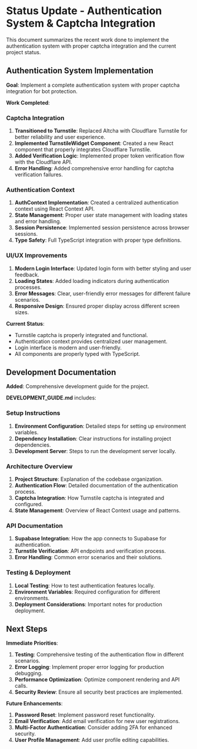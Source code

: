 # Status Update - Authentication System & Captcha Integration

This document summarizes the recent work done to implement the authentication system with proper captcha integration and the current project status.

## Authentication System Implementation

**Goal**: Implement a complete authentication system with proper captcha integration for bot protection.

**Work Completed**:

### Captcha Integration
1.  **Transitioned to Turnstile**: Replaced Altcha with Cloudflare Turnstile for better reliability and user experience.
2.  **Implemented TurnstileWidget Component**: Created a new React component that properly integrates Cloudflare Turnstile.
3.  **Added Verification Logic**: Implemented proper token verification flow with the Cloudflare API.
4.  **Error Handling**: Added comprehensive error handling for captcha verification failures.

### Authentication Context
1.  **AuthContext Implementation**: Created a centralized authentication context using React Context API.
2.  **State Management**: Proper user state management with loading states and error handling.
3.  **Session Persistence**: Implemented session persistence across browser sessions.
4.  **Type Safety**: Full TypeScript integration with proper type definitions.

### UI/UX Improvements
1.  **Modern Login Interface**: Updated login form with better styling and user feedback.
2.  **Loading States**: Added loading indicators during authentication processes.
3.  **Error Messages**: Clear, user-friendly error messages for different failure scenarios.
4.  **Responsive Design**: Ensured proper display across different screen sizes.

**Current Status**:

*   Turnstile captcha is properly integrated and functional.
*   Authentication context provides centralized user management.
*   Login interface is modern and user-friendly.
*   All components are properly typed with TypeScript.

## Development Documentation

**Added**: Comprehensive development guide for the project.

**DEVELOPMENT_GUIDE.md** includes:

### Setup Instructions
1.  **Environment Configuration**: Detailed steps for setting up environment variables.
2.  **Dependency Installation**: Clear instructions for installing project dependencies.
3.  **Development Server**: Steps to run the development server locally.

### Architecture Overview
1.  **Project Structure**: Explanation of the codebase organization.
2.  **Authentication Flow**: Detailed documentation of the authentication process.
3.  **Captcha Integration**: How Turnstile captcha is integrated and configured.
4.  **State Management**: Overview of React Context usage and patterns.

### API Documentation
1.  **Supabase Integration**: How the app connects to Supabase for authentication.
2.  **Turnstile Verification**: API endpoints and verification process.
3.  **Error Handling**: Common error scenarios and their solutions.

### Testing & Deployment
1.  **Local Testing**: How to test authentication features locally.
2.  **Environment Variables**: Required configuration for different environments.
3.  **Deployment Considerations**: Important notes for production deployment.

## Next Steps

**Immediate Priorities**:

1.  **Testing**: Comprehensive testing of the authentication flow in different scenarios.
2.  **Error Logging**: Implement proper error logging for production debugging.
3.  **Performance Optimization**: Optimize component rendering and API calls.
4.  **Security Review**: Ensure all security best practices are implemented.

**Future Enhancements**:

1.  **Password Reset**: Implement password reset functionality.
2.  **Email Verification**: Add email verification for new user registrations.
3.  **Multi-Factor Authentication**: Consider adding 2FA for enhanced security.
4.  **User Profile Management**: Add user profile editing capabilities.
